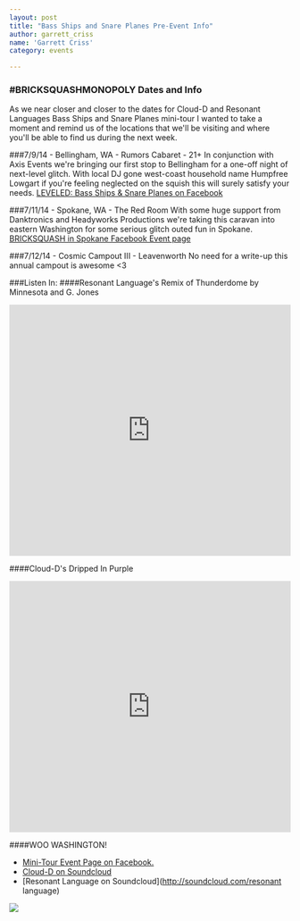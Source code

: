 ```yaml
---
layout: post
title: "Bass Ships and Snare Planes Pre-Event Info"
author: garrett_criss
name: 'Garrett Criss'
category: events

---
```

### #BRICKSQUASHMONOPOLY Dates and Info

As we near closer and closer to the dates for Cloud-D and Resonant Languages Bass Ships and Snare Planes mini-tour I wanted to take a moment and remind us of the locations that we'll be visiting and where you'll be able to find us during the next week.

###7/9/14 - Bellingham, WA - Rumors Cabaret - 21+
In conjunction with Axis Events we're bringing our first stop to Bellingham for a one-off night of next-level glitch. With local DJ gone west-coast household name Humpfree Lowgart if you're feeling neglected on the squish this will surely satisfy your needs. [LEVELED: Bass Ships & Snare Planes on Facebook](https://www.facebook.com/events/1423175294633025/1437222609894960/?comment_id=1437227009894520&notif_t=event_mall_reply)

###7/11/14 - Spokane, WA - The Red Room
With some huge support from Danktronics and Headyworks Productions we're taking this caravan into eastern Washington for some serious glitch outed fun in Spokane. [BRICKSQUASH in Spokane Facebook Event page](https://www.facebook.com/events/691389954231330/)

###7/12/14 - Cosmic Campout III - Leavenworth
No need for a write-up this annual campout is awesome <3

###Listen In:
####Resonant Language's Remix of Thunderdome by Minnesota and G. Jones
<iframe width="100%" height="450" scrolling="no" frameborder="no" src="https://w.soundcloud.com/player/?url=https%3A//api.soundcloud.com/tracks/156380526&amp;auto_play=false&amp;hide_related=false&amp;show_comments=true&amp;show_user=true&amp;show_reposts=false&amp;visual=true"></iframe>

####Cloud-D's Dripped In Purple
<iframe width="100%" height="450" scrolling="no" frameborder="no" src="https://w.soundcloud.com/player/?url=https%3A//api.soundcloud.com/tracks/82707564&amp;auto_play=false&amp;hide_related=false&amp;show_comments=true&amp;show_user=true&amp;show_reposts=false&amp;visual=true"></iframe>

####WOO WASHINGTON!
* [Mini-Tour Event Page on Facebook.](https://www.facebook.com/events/1520037014884597/)
* [Cloud-D on Soundcloud](https://soundcloud.com/cdmusic)
* [Resonant Language on Soundcloud](http://soundcloud.com/resonant language)

<img class="pure-img" src="http://starkravingrad.github.io/img/basships.jpg"></img>
